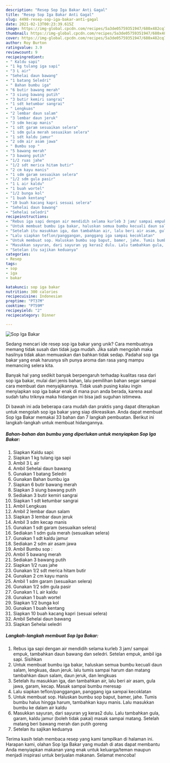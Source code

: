 ```yaml
---
description: "Resep Sop Iga Bakar Anti Gagal"
title: "Resep Sop Iga Bakar Anti Gagal"
slug: 4498-resep-sop-iga-bakar-anti-gagal
date: 2021-02-13T00:23:39.615Z
image: https://img-global.cpcdn.com/recipes/5a3de05759351947/680x482cq70/sop-iga-bakar-foto-resep-utama.jpg
thumbnail: https://img-global.cpcdn.com/recipes/5a3de05759351947/680x482cq70/sop-iga-bakar-foto-resep-utama.jpg
cover: https://img-global.cpcdn.com/recipes/5a3de05759351947/680x482cq70/sop-iga-bakar-foto-resep-utama.jpg
author: Roy Burton
ratingvalue: 3.9
reviewcount: 9
recipeingredient:
- " Kaldu sapi"
- "1 kg tulang iga sapi"
- "3 L air"
- "Sehelai daun bawang"
- "1 batang Seledri"
- " Bahan bumbu iga"
- "6 butir bawang merah"
- "3 siung bawang putih"
- "3 butir kemiri sangrai"
- "1 sdt ketumbar sangrai"
- " Lengkuas"
- "2 lembar daun salam"
- "3 lembar daun jeruk"
- "3 sdm kecap manis"
- "1 sdt garam sesuaikan selera"
- "1 sdm gula merah sesuaikan selera"
- "1 sdt kaldu jamur"
- "2 sdm air asam jawa"
- " Bumbu sop "
- "5 bawang merah"
- "3 bawang putih"
- "1/2 ruas jahe"
- "1/2 sdt merica hitam butir"
- "2 cm kayu manis"
- "1 sdm garam sesuaikan selera"
- "1/2 sdm gula pasir"
- "1 L air kaldu"
- "1 buah wortel"
- "1/2 bunga kol"
- "1 buah kentang"
- "10 buah kacang kapri sesuai selera"
- "Sehelai daun bawang"
- "Sehelai seledri"
recipeinstructions:
- "Rebus iga sapi dengan air mendidih selama kurleb 3 jam/ sampai empuk, tambahkan daun bawang dan seledri. Setelan empuk, ambil iga sapi. Sisihkan"
- "Untuk membuat bumbu iga bakar, haluskan semua bumbu kecuali daun salam, lengkuas, daun jeruk. lalu tumis sampai harum dan matang tambahkan daun salam, daun jeruk, dan lengkuas"
- "Setelah itu masukkan iga, dan tambahkan air, lalu beri air asam, gula jawa, garam, kecap. Masak sampai bumbu meresap"
- "Lalu siapkan teflon/panggangan, panggang iga sampai kecoklatan"
- "Untuk membuat sop. Haluskan bumbu sop baput, bamer, jahe. Tumis bumbu halus hingga harum, tambahkan kayu manis. Lalu masukkan bumbu ke dalam air kaldu"
- "Masukkan sayuran, dari sayuran yg keras2 dulu. Lalu tambahkan gula, garam, kaldu jamur (boleh tidak pakai) masak sampai matang. Setelah matang beri bawang merah dan putih goreng"
- "Setelan itu sajikan keduanya"
categories:
- Resep
tags:
- sop
- iga
- bakar

katakunci: sop iga bakar 
nutrition: 300 calories
recipecuisine: Indonesian
preptime: "PT37M"
cooktime: "PT59M"
recipeyield: "2"
recipecategory: Dinner

---
```



![Sop Iga Bakar](https://img-global.cpcdn.com/recipes/5a3de05759351947/680x482cq70/sop-iga-bakar-foto-resep-utama.jpg)

Sedang mencari ide resep sop iga bakar yang unik? Cara membuatnya memang tidak susah dan tidak juga mudah. Jika salah mengolah maka hasilnya tidak akan memuaskan dan bahkan tidak sedap. Padahal sop iga bakar yang enak harusnya sih punya aroma dan rasa yang mampu memancing selera kita.



Banyak hal yang sedikit banyak berpengaruh terhadap kualitas rasa dari sop iga bakar, mulai dari jenis bahan, lalu pemilihan bahan segar sampai cara membuat dan menyajikannya. Tidak usah pusing kalau ingin menyiapkan sop iga bakar enak di mana pun anda berada, karena asal sudah tahu triknya maka hidangan ini bisa jadi suguhan istimewa.


Di bawah ini ada beberapa cara mudah dan praktis yang dapat diterapkan untuk mengolah sop iga bakar yang siap dikreasikan. Anda dapat membuat Sop Iga Bakar memakai 33 bahan dan 7 langkah pembuatan. Berikut ini langkah-langkah untuk membuat hidangannya.

<!--inarticleads1-->

##### Bahan-bahan dan bumbu yang diperlukan untuk menyiapkan Sop Iga Bakar:

1. Siapkan  Kaldu sapi:
1. Siapkan 1 kg tulang iga sapi
1. Ambil 3 L air
1. Ambil Sehelai daun bawang
1. Gunakan 1 batang Seledri
1. Gunakan  Bahan bumbu iga
1. Siapkan 6 butir bawang merah
1. Siapkan 3 siung bawang putih
1. Sediakan 3 butir kemiri sangrai
1. Siapkan 1 sdt ketumbar sangrai
1. Ambil  Lengkuas
1. Ambil 2 lembar daun salam
1. Siapkan 3 lembar daun jeruk
1. Ambil 3 sdm kecap manis
1. Gunakan 1 sdt garam (sesuaikan selera)
1. Sediakan 1 sdm gula merah (sesuaikan selera)
1. Gunakan 1 sdt kaldu jamur
1. Sediakan 2 sdm air asam jawa
1. Ambil  Bumbu sop :
1. Ambil 5 bawang merah
1. Sediakan 3 bawang putih
1. Siapkan 1/2 ruas jahe
1. Gunakan 1/2 sdt merica hitam butir
1. Gunakan 2 cm kayu manis
1. Ambil 1 sdm garam (sesuaikan selera)
1. Gunakan 1/2 sdm gula pasir
1. Gunakan 1 L air kaldu
1. Gunakan 1 buah wortel
1. Siapkan 1/2 bunga kol
1. Gunakan 1 buah kentang
1. Siapkan 10 buah kacang kapri (sesuai selera)
1. Ambil Sehelai daun bawang
1. Siapkan Sehelai seledri




<!--inarticleads2-->

##### Langkah-langkah membuat Sop Iga Bakar:

1. Rebus iga sapi dengan air mendidih selama kurleb 3 jam/ sampai empuk, tambahkan daun bawang dan seledri. Setelan empuk, ambil iga sapi. Sisihkan
1. Untuk membuat bumbu iga bakar, haluskan semua bumbu kecuali daun salam, lengkuas, daun jeruk. lalu tumis sampai harum dan matang tambahkan daun salam, daun jeruk, dan lengkuas
1. Setelah itu masukkan iga, dan tambahkan air, lalu beri air asam, gula jawa, garam, kecap. Masak sampai bumbu meresap
1. Lalu siapkan teflon/panggangan, panggang iga sampai kecoklatan
1. Untuk membuat sop. Haluskan bumbu sop baput, bamer, jahe. Tumis bumbu halus hingga harum, tambahkan kayu manis. Lalu masukkan bumbu ke dalam air kaldu
1. Masukkan sayuran, dari sayuran yg keras2 dulu. Lalu tambahkan gula, garam, kaldu jamur (boleh tidak pakai) masak sampai matang. Setelah matang beri bawang merah dan putih goreng
1. Setelan itu sajikan keduanya




Terima kasih telah membaca resep yang kami tampilkan di halaman ini. Harapan kami, olahan Sop Iga Bakar yang mudah di atas dapat membantu Anda menyiapkan makanan yang enak untuk keluarga/teman maupun menjadi inspirasi untuk berjualan makanan. Selamat mencoba!
